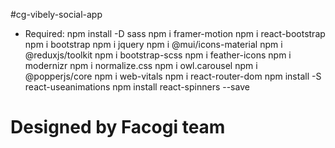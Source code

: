 #cg-vibely-social-app
- Required:
  npm install -D sass
  npm i framer-motion
  npm i react-bootstrap
  npm i bootstrap
  npm i jquery
  npm i @mui/icons-material
  npm i @reduxjs/toolkit
  npm i bootstrap-scss
  npm i feather-icons
  npm i modernizr
  npm i normalize.css
  npm i owl.carousel
  npm i @popperjs/core
  npm i web-vitals
  npm i react-router-dom
  npm install -S react-useanimations
  npm install react-spinners --save

# Designed by Facogi team